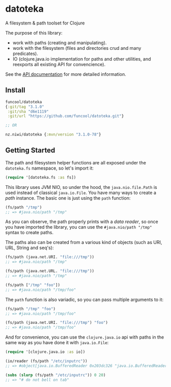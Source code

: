 # datoteka #

A filesystem & path toolset for Clojure

The purpose of this library:

- work with paths (creating and manipulating).
- work with the filesystem (files and directories crud and many predicates).
- IO (clojure.java.io implementation for paths and other utilities,
  and reexports all existing API for convencience).

See the [API documentation](https://funcool.github.io/datoteka/latest/) for
more detailed information.


## Install

```clojure
funcool/datoteka
{:git/tag "3.1.0"
 :git/sha "d6e1119"
 :git/url "https://github.com/funcool/datoteka.git"}

;; OR

nz.niwi/datoteka {:mvn/version "3.1.0-78"}
```

## Getting Started

The path and filesystem helper functions are all exposed under the
`datoteka.fs` namespace, so let's import it:

```clojure
(require '[datoteka.fs :as fs])
```

This library uses JVM NIO, so under the hood, the `java.nio.file.Path`
is used instead of classical `java.io.File`.  You have many ways to
create a *path* instance. The basic one is just using the `path`
function:

```clojure
(fs/path "/tmp")
;; => #java.nio/path "/tmp"
```

As you can observe, the path properly prints with a *data reader*, so
once you have imported the library, you can use the `#java.nio/path "/tmp"`
syntax to create paths.

The paths also can be created from a various kind of objects (such as
URI, URL, String and seq's):

```clojure
(fs/path (java.net.URI. "file:///tmp"))
;; => #java.nio/path "/tmp"

(fs/path (java.net.URL. "file:///tmp"))
;; => #java.nio/path "/tmp"

(fs/path ["/tmp" "foo"])
;; => #java.nio/path "/tmp/foo"
```

The `path` function is also variadic, so you can pass multiple
arguments to it:

```clojure
(fs/path "/tmp" "foo")
;; => #java.nio/path "/tmp/foo"

(fs/path (java.net.URI. "file:///tmp") "foo")
;; => #java.nio/path "/tmp/foo"
```

And for convenience, you can use the `clojure.java.io` api with paths
in the same way as you have done it with `java.io.File`:

```clojure
(require '[clojure.java.io :as io])

(io/reader (fs/path "/etc/inputrc"))
;; => #object[java.io.BufferedReader 0x203dc326 "java.io.BufferedReader@203dc326"]

(subs (slurp (fs/path "/etc/inputrc")) 0 20)
;; => "# do not bell on tab"
```

